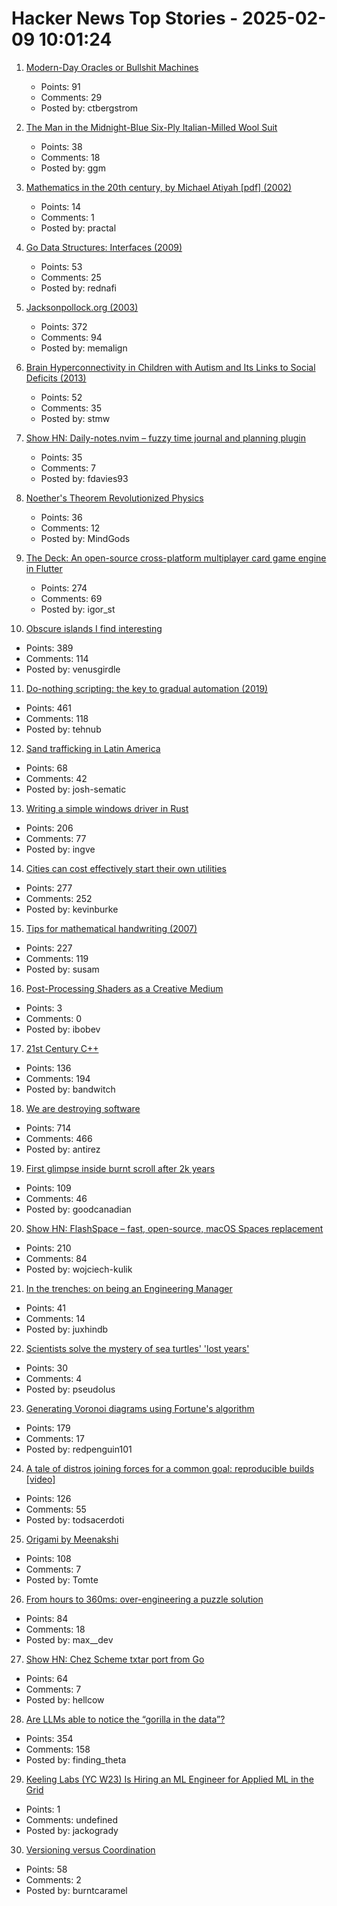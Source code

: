 # Hacker News Top Stories - 2025-02-09 10:01:24

1. [Modern-Day Oracles or Bullshit Machines](https://thebullshitmachines.com)
   - Points: 91
   - Comments: 29
   - Posted by: ctbergstrom

2. [The Man in the Midnight-Blue Six-Ply Italian-Milled Wool Suit](https://www.theatlantic.com/magazine/archive/2025/03/gary-shteyngart-bespoke-suit-mens-fashion-self-love/681441/)
   - Points: 38
   - Comments: 18
   - Posted by: ggm

3. [Mathematics in the 20th century, by Michael Atiyah [pdf] (2002)](https://marktomforde.com/academic/miscellaneous/images/atiyah20thcentury.pdf)
   - Points: 14
   - Comments: 1
   - Posted by: practal

4. [Go Data Structures: Interfaces (2009)](https://research.swtch.com/interfaces)
   - Points: 53
   - Comments: 25
   - Posted by: rednafi

5. [Jacksonpollock.org (2003)](https://jacksonpollock.org/)
   - Points: 372
   - Comments: 94
   - Posted by: memalign

6. [Brain Hyperconnectivity in Children with Autism and Its Links to Social Deficits (2013)](https://www.cell.com/cell-reports/fulltext/S2211-1247(13)00570-6)
   - Points: 52
   - Comments: 35
   - Posted by: stmw

7. [Show HN: Daily-notes.nvim – fuzzy time journal and planning plugin](https://github.com/fdavies93/daily-notes.nvim)
   - Points: 35
   - Comments: 7
   - Posted by: fdavies93

8. [Noether's Theorem Revolutionized Physics](https://www.quantamagazine.org/how-noethers-theorem-revolutionized-physics-20250207/)
   - Points: 36
   - Comments: 12
   - Posted by: MindGods

9. [The Deck: An open-source cross-platform multiplayer card game engine in Flutter](https://github.com/xajik/thedeck)
   - Points: 274
   - Comments: 69
   - Posted by: igor_st

10. [Obscure islands I find interesting](https://amanvir.com/obscure-islands)
   - Points: 389
   - Comments: 114
   - Posted by: venusgirdle

11. [Do-nothing scripting: the key to gradual automation (2019)](https://blog.danslimmon.com/2019/07/15/do-nothing-scripting-the-key-to-gradual-automation/)
   - Points: 461
   - Comments: 118
   - Posted by: tehnub

12. [Sand trafficking in Latin America](https://insightcrime.org/news/the-mafias-behind-sand-trafficking-in-latin-america/)
   - Points: 68
   - Comments: 42
   - Posted by: josh-sematic

13. [Writing a simple windows driver in Rust](https://scorpiosoftware.net/2025/02/08/writing-a-simple-driver-in-rust/)
   - Points: 206
   - Comments: 77
   - Posted by: ingve

14. [Cities can cost effectively start their own utilities](https://kevin.burke.dev/kevin/norcal-cities-new-utility/)
   - Points: 277
   - Comments: 252
   - Posted by: kevinburke

15. [Tips for mathematical handwriting (2007)](https://johnkerl.org/doc/ortho/ortho.html)
   - Points: 227
   - Comments: 119
   - Posted by: susam

16. [Post-Processing Shaders as a Creative Medium](https://blog.maximeheckel.com/posts/post-processing-as-a-creative-medium/)
   - Points: 3
   - Comments: 0
   - Posted by: ibobev

17. [21st Century C++](https://cacm.acm.org/blogcacm/21st-century-c/)
   - Points: 136
   - Comments: 194
   - Posted by: bandwitch

18. [We are destroying software](https://antirez.com/news/145)
   - Points: 714
   - Comments: 466
   - Posted by: antirez

19. [First glimpse inside burnt scroll after 2k years](https://www.bbc.co.uk/news/articles/c5yvrq7dyg6o)
   - Points: 109
   - Comments: 46
   - Posted by: goodcanadian

20. [Show HN: FlashSpace – fast, open-source, macOS Spaces replacement](https://github.com/wojciech-kulik/FlashSpace)
   - Points: 210
   - Comments: 84
   - Posted by: wojciech-kulik

21. [In the trenches: on being an Engineering Manager](https://blog.digital-horror.com/blog/in-the-trenches-what-it-means-to-be-an-engineering-manager/)
   - Points: 41
   - Comments: 14
   - Posted by: juxhindb

22. [Scientists solve the mystery of sea turtles' 'lost years'](https://phys.org/news/2025-02-scientists-mystery-sea-turtles-lost.html)
   - Points: 30
   - Comments: 4
   - Posted by: pseudolus

23. [Generating Voronoi diagrams using Fortune's algorithm](https://redpenguin101.github.io/html/posts/2025_01_21_voronoi.html)
   - Points: 179
   - Comments: 17
   - Posted by: redpenguin101

24. [A tale of distros joining forces for a common goal: reproducible builds [video]](https://video.fosdem.org/2025/h1302/fosdem-2025-6479-a-tale-of-several-distros-joining-forces-for-a-common-goal-reproducible-builds.av1.webm)
   - Points: 126
   - Comments: 55
   - Posted by: todsacerdoti

25. [Origami by Meenakshi](https://origamee.net/)
   - Points: 108
   - Comments: 7
   - Posted by: Tomte

26. [From hours to 360ms: over-engineering a puzzle solution](https://blog.danielh.cc/blog/puzzle)
   - Points: 84
   - Comments: 18
   - Posted by: max__dev

27. [Show HN: Chez Scheme txtar port from Go](https://git.sr.ht/~egtann/txtar/)
   - Points: 64
   - Comments: 7
   - Posted by: hellcow

28. [Are LLMs able to notice the “gorilla in the data”?](https://chiraaggohel.com/posts/llms-eda/)
   - Points: 354
   - Comments: 158
   - Posted by: finding_theta

29. [Keeling Labs (YC W23) Is Hiring an ML Engineer for Applied ML in the Grid](https://www.keelinglabs.com/jobs)
   - Points: 1
   - Comments: undefined
   - Posted by: jackogrady

30. [Versioning versus Coordination](https://brooker.co.za/blog/2025/02/04/versioning.html)
   - Points: 58
   - Comments: 2
   - Posted by: burntcaramel

